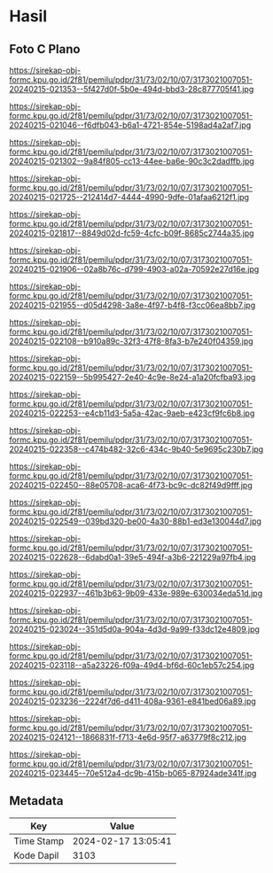 # Hasil

## Foto C Plano

https://sirekap-obj-formc.kpu.go.id/2f81/pemilu/pdpr/31/73/02/10/07/3173021007051-20240215-021353--5f427d0f-5b0e-494d-bbd3-28c877705f41.jpg

https://sirekap-obj-formc.kpu.go.id/2f81/pemilu/pdpr/31/73/02/10/07/3173021007051-20240215-021046--f6dfb043-b6a1-4721-854e-5198ad4a2af7.jpg

https://sirekap-obj-formc.kpu.go.id/2f81/pemilu/pdpr/31/73/02/10/07/3173021007051-20240215-021302--9a84f805-cc13-44ee-ba6e-90c3c2dadffb.jpg

https://sirekap-obj-formc.kpu.go.id/2f81/pemilu/pdpr/31/73/02/10/07/3173021007051-20240215-021725--212414d7-4444-4990-9dfe-01afaa6212f1.jpg

https://sirekap-obj-formc.kpu.go.id/2f81/pemilu/pdpr/31/73/02/10/07/3173021007051-20240215-021817--8849d02d-fc59-4cfc-b09f-8685c2744a35.jpg

https://sirekap-obj-formc.kpu.go.id/2f81/pemilu/pdpr/31/73/02/10/07/3173021007051-20240215-021906--02a8b76c-d799-4903-a02a-70592e27d16e.jpg

https://sirekap-obj-formc.kpu.go.id/2f81/pemilu/pdpr/31/73/02/10/07/3173021007051-20240215-021955--d05d4298-3a8e-4f97-b4f8-f3cc06ea8bb7.jpg

https://sirekap-obj-formc.kpu.go.id/2f81/pemilu/pdpr/31/73/02/10/07/3173021007051-20240215-022108--b910a89c-32f3-47f8-8fa3-b7e240f04359.jpg

https://sirekap-obj-formc.kpu.go.id/2f81/pemilu/pdpr/31/73/02/10/07/3173021007051-20240215-022159--5b995427-2e40-4c9e-8e24-a1a20fcfba93.jpg

https://sirekap-obj-formc.kpu.go.id/2f81/pemilu/pdpr/31/73/02/10/07/3173021007051-20240215-022253--e4cb11d3-5a5a-42ac-9aeb-e423cf9fc6b8.jpg

https://sirekap-obj-formc.kpu.go.id/2f81/pemilu/pdpr/31/73/02/10/07/3173021007051-20240215-022358--c474b482-32c6-434c-9b40-5e9695c230b7.jpg

https://sirekap-obj-formc.kpu.go.id/2f81/pemilu/pdpr/31/73/02/10/07/3173021007051-20240215-022450--88e05708-aca6-4f73-bc9c-dc82f49d9fff.jpg

https://sirekap-obj-formc.kpu.go.id/2f81/pemilu/pdpr/31/73/02/10/07/3173021007051-20240215-022549--039bd320-be00-4a30-88b1-ed3e130044d7.jpg

https://sirekap-obj-formc.kpu.go.id/2f81/pemilu/pdpr/31/73/02/10/07/3173021007051-20240215-022628--6dabd0a1-39e5-494f-a3b6-221229a97fb4.jpg

https://sirekap-obj-formc.kpu.go.id/2f81/pemilu/pdpr/31/73/02/10/07/3173021007051-20240215-022937--461b3b63-9b09-433e-989e-630034eda51d.jpg

https://sirekap-obj-formc.kpu.go.id/2f81/pemilu/pdpr/31/73/02/10/07/3173021007051-20240215-023024--351d5d0a-904a-4d3d-9a99-f33dc12e4809.jpg

https://sirekap-obj-formc.kpu.go.id/2f81/pemilu/pdpr/31/73/02/10/07/3173021007051-20240215-023118--a5a23226-f09a-49d4-bf6d-60c1eb57c254.jpg

https://sirekap-obj-formc.kpu.go.id/2f81/pemilu/pdpr/31/73/02/10/07/3173021007051-20240215-023236--2224f7d6-d411-408a-9361-e841bed06a89.jpg

https://sirekap-obj-formc.kpu.go.id/2f81/pemilu/pdpr/31/73/02/10/07/3173021007051-20240215-024121--1866831f-f713-4e6d-95f7-a63779f8c212.jpg

https://sirekap-obj-formc.kpu.go.id/2f81/pemilu/pdpr/31/73/02/10/07/3173021007051-20240215-023445--70e512a4-dc9b-415b-b065-87924ade341f.jpg


## Metadata

| Key        | Value               |
| ---------- | ------------------- |
| Time Stamp | 2024-02-17 13:05:41 |
| Kode Dapil | 3103                |



